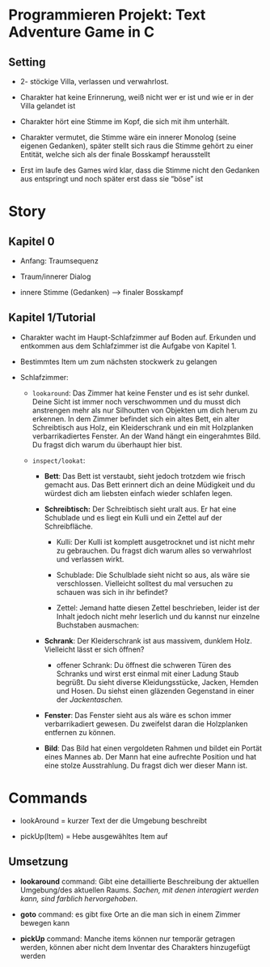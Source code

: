 # Programmieren Projekt: Text Adventure Game in C

## Setting

- 2- stöckige Villa, verlassen und verwahrlost.

- Charakter hat keine Erinnerung, weiß nicht wer er ist und wie er in der Villa gelandet ist

- Charakter hört eine Stimme im Kopf, die sich mit ihm unterhält.

- Charakter vermutet, die Stimme wäre ein innerer Monolog (seine eigenen Gedanken), später stellt sich raus die Stimme gehört zu einer Entität, welche sich als der finale Bosskampf herausstellt

- Erst im laufe des Games wird klar, dass die Stimme nicht den Gedanken aus entspringt und noch später erst dass sie “böse” ist

# Story

## Kapitel 0

- Anfang: Traumsequenz

- Traum/innerer Dialog

- innere Stimme (Gedanken) —> finaler Bosskampf

## Kapitel 1/Tutorial

- Charakter wacht im Haupt-Schlafzimmer auf Boden auf. Erkunden und entkommen aus dem Schlafzimmer ist die Aufgabe von Kapitel 1.

- Bestimmtes Item um zum nächsten stockwerk zu gelangen

- Schlafzimmer:

  - `lookaround`: Das Zimmer hat keine Fenster und es ist sehr dunkel. Deine Sicht ist immer noch verschwommen und du musst dich anstrengen mehr als nur Silhoutten von Objekten um dich herum zu erkennen. In dem Zimmer befindet sich ein altes Bett, ein alter Schreibtisch aus Holz, ein Kleiderschrank und ein mit Holzplanken verbarrikadiertes Fenster. An der Wand hängt ein eingerahmtes Bild. Du fragst dich warum du überhaupt hier bist.

  - `inspect/lookat`:

    - **Bett**: Das Bett ist verstaubt, sieht jedoch trotzdem wie frisch gemacht aus. Das Bett erinnert dich an deine Müdigkeit und du würdest dich am liebsten einfach wieder schlafen legen.

    - **Schreibtisch:** Der Schreibtisch sieht uralt aus. Er hat eine Schublade und es liegt ein Kulli und ein Zettel auf der Schreibfläche.

      - Kulli: Der Kulli ist komplett ausgetrocknet und ist nicht mehr zu gebrauchen. Du fragst dich warum alles so verwahrlost und verlassen wirkt.

      - Schublade: Die Schulblade sieht nicht so aus, als wäre sie verschlossen. Vielleicht solltest du mal versuchen zu schauen was sich in ihr befindet?

      - Zettel: Jemand hatte diesen Zettel beschrieben, leider ist der Inhalt jedoch nicht mehr leserlich und du kannst nur einzelne Buchstaben ausmachen:

    - **Schrank**: Der Kleiderschrank ist aus massivem, dunklem Holz. Vielleicht lässt er sich öffnen?

      - offener Schrank: Du öffnest die schweren Türen des Schranks und wirst erst einmal mit einer Ladung Staub begrüßt. Du sieht diverse Kleidungsstücke, Jacken, Hemden und Hosen. Du siehst einen gläzenden Gegenstand in einer der *Jackentaschen.*

    - **Fenster**: Das Fenster sieht aus als wäre es schon immer verbarrikadiert gewesen. Du zweifelst daran die Holzplanken entfernen zu können.

    - **Bild**: Das Bild hat einen vergoldeten Rahmen und bildet ein Portät eines Mannes ab. Der Mann hat eine aufrechte Position und hat eine stolze Ausstrahlung. Du fragst dich wer dieser Mann ist.

# Commands

- lookAround = kurzer Text der die Umgebung beschreibt

- pickUp(Item) = Hebe ausgewähltes Item auf

## Umsetzung

- **lookaround** command: Gibt eine detaillierte Beschreibung der aktuellen Umgebung/des aktuellen Raums. *Sachen, mit denen interagiert werden kann, sind farblich hervorgehoben*.

- **goto** command: es gibt fixe Orte an die man sich in einem Zimmer bewegen kann

- **pickUp** command: Manche items können nur temporär getragen werden, können aber nicht dem Inventar des Charakters hinzugefügt werden
